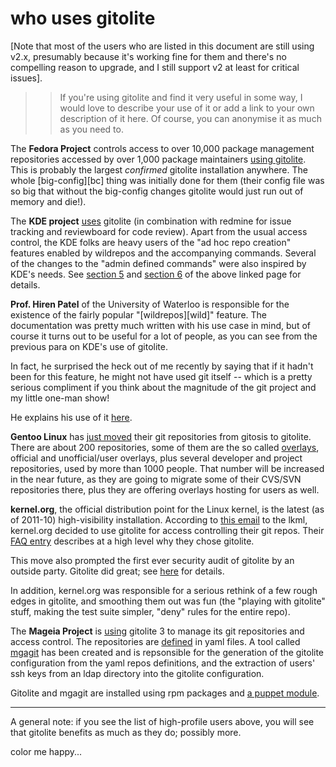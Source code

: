 # who uses gitolite

[Note that most of the users who are listed in this document are still using
v2.x, presumably because it's working fine for them and there's no compelling
reason to upgrade, and I still support v2 at least for critical issues].

>   >   If you're using gitolite and find it very useful in some way, I would
>   >   love to describe your use of it or add a link to your own description
>   >   of it here.  Of course, you can anonymise it as much as you need to.

The **Fedora Project** controls access to over 10,000 package management
repositories accessed by over 1,000 package maintainers [using
gitolite][fedora].  This is probably the largest *confirmed* gitolite
installation anywhere.  The whole [big-config][bc] thing was initially done
for them (their config file was so big that without the big-config changes
gitolite would just run out of memory and die!).

[fedora]: http://lists.fedoraproject.org/pipermail/devel-announce/2010-July/000647.html

The **KDE project** [uses][kde] gitolite (in combination with redmine for
issue tracking and reviewboard for code review).  Apart from the usual access
control, the KDE folks are heavy users of the "ad hoc repo creation" features
enabled by wildrepos and the accompanying commands.  Several of the changes to
the "admin defined commands" were also inspired by KDE's needs.  See [section
5][kdes5] and [section 6][kdes6] of the above linked page for details.

[kde]: http://community.kde.org/Sysadmin/GitKdeOrgManual
[kdes5]: http://community.kde.org/Sysadmin/GitKdeOrgManual#Server-side_commands
[kdes6]: http://community.kde.org/Sysadmin/GitKdeOrgManual#Personal_repositories
[kdera]: http://permalink.gmane.org/gmane.comp.kde.scm-interest/1437

**Prof. Hiren Patel** of the University of Waterloo is responsible for the
existence of the fairly popular "[wildrepos][wild]" feature.  The
documentation was pretty much written with his use case in mind, but of course
it turns out to be useful for a lot of people, as you can see from the
previous para on KDE's use of gitolite.

In fact, he surprised the heck out of me recently by saying that if it hadn't
been for this feature, he might not have used git itself -- which is a pretty
serious compliment if you think about the magnitude of the git project and my
little one-man show!

He explains his use of it [here][hiren].

[hiren]: http://ece.uwaterloo.ca/~hdpatel/uwhtml/wildrepos-in-gitolite/

**Gentoo Linux** has [just moved][gentoo1] their git repositories from gitosis
to gitolite. There are about 200 repositories, some of them are the so called
[overlays][gentoo2], official and unofficial/user overlays, plus several
developer and project repositories, used by more than 1000 people. That number
will be increased in the near future, as they are going to migrate some of
their CVS/SVN repositories there, plus they are offering overlays hosting for
users as well.

[gentoo1]: http://archives.gentoo.org/gentoo-dev/msg_2812c9b9e768f64b46360ab17b9d0024.xml
[gentoo2]: http://www.gentoo.org/proj/en/overlays/

[ldap]: http://github.com/sitaramc/gitolite/blob/pu/contrib/ldap

**kernel.org**, the official distribution point for the Linux kernel, is the
latest (as of 2011-10) high-visibility installation.  According to [this
email][ko-ann] to the lkml, kernel.org decided to use gitolite for access
controlling their git repos.  Their [FAQ entry][ko-why] describes at a high
level why they chose gitolite.

This move also prompted the first ever security audit of gitolite by an
outside party.  Gitolite did great; see [here][audit] for details.

In addition, kernel.org was responsible for a serious rethink of a few rough
edges in gitolite, and smoothing them out was fun (the "playing with gitolite"
stuff, making the test suite simpler, "deny" rules for the entire repo).

[ko-ann]: http://lkml.org/lkml/2011/9/23/357
[ko-why]: http://www.kernel.org/faq/#whygitolite
[audit]: http://groups.google.com/group/gitolite/browse_thread/thread/8dc5242052b16d0f

The **Mageia Project** is [using][mageia-gitweb] gitolite 3 to manage its
git repositories and access control. The repositories are [defined][mageia-def]
in yaml files. A tool called [mgagit][mgagit] has been created and is
repsonsible for the generation of the gitolite configuration from the
yaml repos definitions, and the extraction of users' ssh keys from an
ldap directory into the gitolite configuration.

Gitolite and mgagit are installed using rpm packages and
[a puppet module][mageia-puppet].

[mageia-gitweb]: http://gitweb.mageia.org/
[mageia-def]: http://gitweb.mageia.org/infrastructure/repositories/software/
[mgagit]: http://gitweb.mageia.org/software/infrastructure/mgagit/
[mageia-puppet]: http://svnweb.mageia.org/adm/puppet/deployment/mgagit/

----

A general note: if you see the list of high-profile users above, you will see
that gitolite benefits as much as they do; possibly more.

color me happy...
